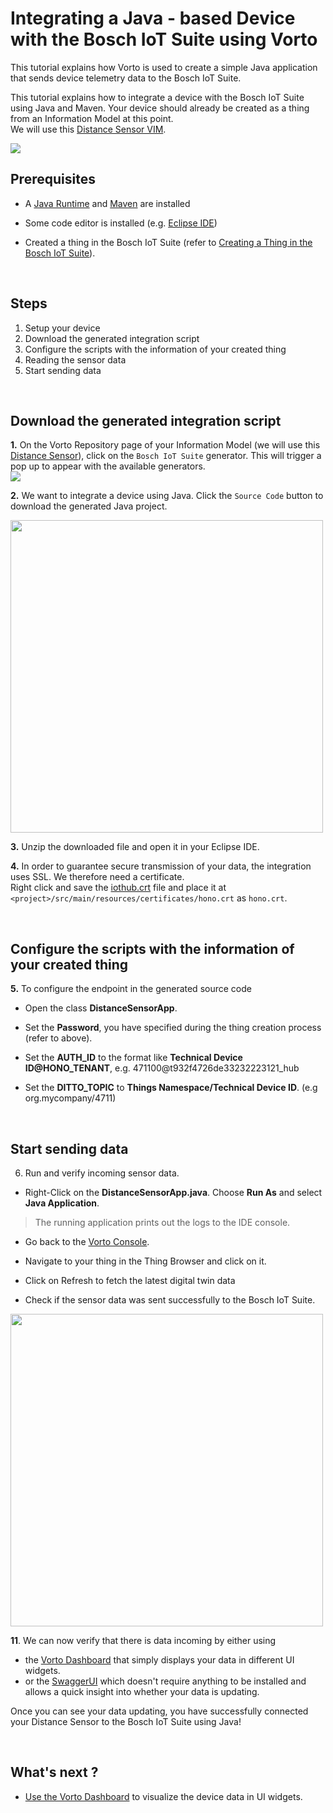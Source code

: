 # Integrating a Java - based Device with the Bosch IoT Suite using Vorto

This tutorial explains how Vorto is used to create a simple Java application that sends device telemetry data to the Bosch IoT Suite.

This tutorial explains how to integrate a device with the Bosch IoT Suite using Java and Maven. Your device should already be created as a thing from an Information Model at this point.   
We will use this [Distance Sensor VIM](https://vorto.eclipse.org/#/details/org.eclipse.vorto.tutorial:DistanceSensor:1.0.0).

<img src="../images/tutorials/connect_grovepi/cover.png"/>

## Prerequisites

* A [Java Runtime](https://www.java.com/en/download/) and [Maven](https://maven.apache.org/index.html) are installed

* Some code editor is installed (e.g. [Eclipse IDE](https://www.eclipse.org/ide/))

* Created a thing in the Bosch IoT Suite (refer to [Creating a Thing in the Bosch IoT Suite](create_thing.md)).

<br />

## Steps
1. Setup your device
1. Download the generated integration script
1. Configure the scripts with the information of your created thing
1. Reading the sensor data
1. Start sending data

<br />

## Download the generated integration script

**1.** On the Vorto Repository page of your Information Model (we will use this [Distance Sensor](https://vorto.eclipse.org/#/details/org.eclipse.vorto.tutorial:DistanceSensor:1.0.0)), click on the `Bosch IoT Suite` generator. This will trigger a pop up to appear with the available generators.     
<img src="../images/tutorials/create_thing/code_generators.png" />

**2.** We want to integrate a device using Java. Click the `Source Code` button to download the generated Java project.

<img src="../images/tutorials/connect_grovepi/python-generator.png" height="500"/>

**3.** Unzip the downloaded file and open it in your Eclipse IDE. 

**4.** In order to guarantee secure transmission of your data, the integration uses SSL. We therefore need a certificate.   
Right click and save the [iothub.crt](https://docs.bosch-iot-hub.com/cert/iothub.crt) file and place it at `<project>/src/main/resources/certificates/hono.crt` as `hono.crt`.	

<br />

## Configure the scripts with the information of your created thing

**5.** To configure the endpoint in the generated source code

- Open the class **DistanceSensorApp**.

- Set the **Password**, you have specified during the thing creation process (refer to above).

- Set the **AUTH_ID** to the format like **Technical Device ID@HONO_TENANT**, e.g. 471100@t932f4726de33232223121_hub

- Set the **DITTO_TOPIC** to **Things Namespace/Technical Device ID**. (e.g org.mycompany/4711)

<br />

## Start sending data

6. Run and verify incoming sensor data.

- Right-Click on the **DistanceSensorApp.java**. Choose **Run As** and select **Java Application**. 

> The running application prints out the logs to the IDE console.

- Go back to the [Vorto Console](https://vorto.eclipse.org/console).

- Navigate to your thing in the Thing Browser and click on it.

- Click on Refresh to fetch the latest digital twin data

- Check if the sensor data was sent successfully to the Bosch IoT Suite.

<img width="500" src="../images/tutorials/connect_java/verifydata.png" style="border:3px !important;">

**11**. We can now verify that there is data incoming by either using
- the [Vorto Dashboard](create_webapp_dashboard.md) that simply displays your data in different UI widgets.
- or the [SwaggerUI](https://apidocs.bosch-iot-suite.com/?urls.primaryName=Bosch%20IoT%20Things%20-%20API%20v2) which doesn't require anything to be installed and allows a quick insight into whether your data is updating.

Once you can see your data updating, you have successfully connected your Distance Sensor to the Bosch IoT Suite using Java!   
 
<br />

## What's next ?

 - [Use the Vorto Dashboard](create_webapp_dashboard.md) to visualize the device data in UI widgets.

